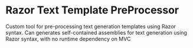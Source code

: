 # Razor Text Template PreProcessor
Custom tool for pre-processing text generation templates using Razor syntax.
Can generates self-contained assemblies for text generation using Razor syntax, with no runtime dependency on MVC
